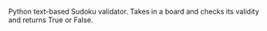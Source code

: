 Python text-based Sudoku validator. Takes in a board and checks its validity and returns True or False.
